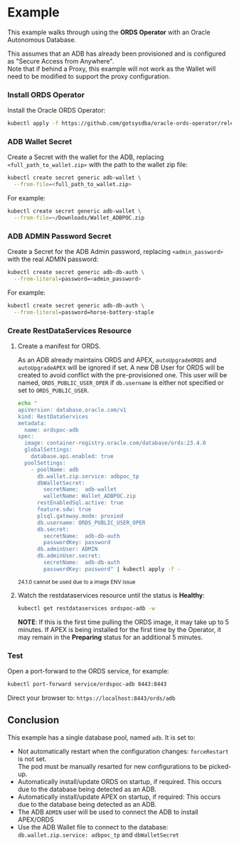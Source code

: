 # Example

This example walks through using the **ORDS Operator** with an Oracle Autonomous Database.  

This assumes that an ADB has already been provisioned and is configured as "Secure Access from Anywhere".  
Note that if behind a Proxy, this example will not work as the Wallet will need to be modified to support the proxy configuration.

### Install ORDS Operator

Install the Oracle ORDS Operator:

```bash
kubectl apply -f https://github.com/gotsysdba/oracle-ords-operator/releases/latest/download/oracle-ords-operator.yaml
```

### ADB Wallet Secret

Create a Secret with the wallet for the ADB, replacing `<full_path_to_wallet.zip>` with the path to the wallet zip file:

```bash
kubectl create secret generic adb-wallet \
  --from-file=<full_path_to_wallet.zip>
```

For example:

```bash
kubectl create secret generic adb-wallet \
  --from-file=~/Downloads/Wallet_ADBPOC.zip
```

### ADB ADMIN Password Secret

Create a Secret for the ADB Admin password, replacing `<admin_password>` with the real ADMIN password:

```bash
kubectl create secret generic adb-db-auth \
  --from-literal=password=<admin_password>
```

For example:
```bash
kubectl create secret generic adb-db-auth \
  --from-literal=password=horse-battery-staple
```

### Create RestDataServices Resource

1. Create a manifest for ORDS.

    As an ADB already maintains ORDS and APEX, `autoUpgradeORDS` and `autoUpgradeAPEX` will be ignored if set.  A new DB User for ORDS will be created to avoid conflict with the pre-provisioned one.  This user will be
    named, `ORDS_PUBLIC_USER_OPER` if `db.username` is either not specified or set to `ORDS_PUBLIC_USER`.

    ```bash
    echo "
    apiVersion: database.oracle.com/v1
    kind: RestDataServices
    metadata:
      name: ordspoc-adb
    spec:
      image: container-registry.oracle.com/database/ords:23.4.0
      globalSettings:
        database.api.enabled: true
      poolSettings:
        - poolName: adb
          db.wallet.zip.service: adbpoc_tp
          dbWalletSecret:
            secretName:  adb-wallet
            walletName: Wallet_ADBPOC.zip
          restEnabledSql.active: true
          feature.sdw: true
          plsql.gateway.mode: proxied
          db.username: ORDS_PUBLIC_USER_OPER
          db.secret:
            secretName:  adb-db-auth
            passwordKey: password
          db.adminUser: ADMIN
          db.adminUser.secret:
            secretName:  adb-db-auth
            passwordKey: password" | kubectl apply -f -
    ```
    <sup>24.1.0 cannot be used due to a image ENV issue</sup>

1. Watch the restdataservices resource until the status is **Healthy**:
    ```bash
    kubectl get restdataservices ordspoc-adb -w
    ```

    **NOTE**: If this is the first time pulling the ORDS image, it may take up to 5 minutes.  If APEX
    is being installed for the first time by the Operator, it may remain in the **Preparing** 
    status for an additional 5 minutes.

### Test

Open a port-forward to the ORDS service, for example:

```bash
kubectl port-forward service/ordspoc-adb 8443:8443
```

Direct your browser to: `https://localhost:8443/ords/adb`

## Conclusion

This example has a single database pool, named `adb`.  It is set to:

* Not automatically restart when the configuration changes: `forceRestart` is not set.  
  The pod must be manually resarted for new configurations to be picked-up.
* Automatically install/update ORDS on startup, if required.  This occurs due to the database being detected as an ADB.
* Automatically install/update APEX on startup, if required: This occurs due to the database being detected as an ADB.
* The ADB `ADMIN` user will be used to connect the ADB to install APEX/ORDS
* Use the ADB Wallet file to connect to the database: `db.wallet.zip.service: adbpoc_tp` and `dbWalletSecret`